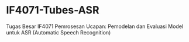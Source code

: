 # IF4071-Tubes-ASR
Tugas Besar IF4071 Pemrosesan Ucapan: Pemodelan dan Evaluasi Model untuk ASR (Automatic Speech Recognition)
